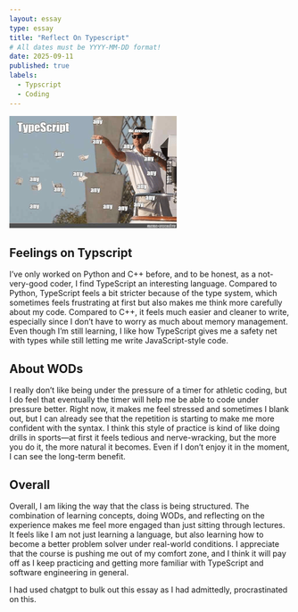 ```yaml
---
layout: essay
type: essay
title: "Reflect On Typescript"
# All dates must be YYYY-MM-DD format!
date: 2025-09-11
published: true
labels:
  - Typscript
  - Coding
---
```

<img width="300px" class="rounded float-start pe-4" src="../img/typscriptmeme (1).png">

## Feelings on Typscript

I’ve only worked on Python and C++ before, and to be honest, as a not-very-good coder, I find TypeScript an interesting language. Compared to Python, TypeScript feels a bit stricter because of the type system, which sometimes feels frustrating at first but also makes me think more carefully about my code. Compared to C++, it feels much easier and cleaner to write, especially since I don’t have to worry as much about memory management. Even though I’m still learning, I like how TypeScript gives me a safety net with types while still letting me write JavaScript-style code.

## About WODs

I really don’t like being under the pressure of a timer for athletic coding, but I do feel that eventually the timer will help me be able to code under pressure better. Right now, it makes me feel stressed and sometimes I blank out, but I can already see that the repetition is starting to make me more confident with the syntax. I think this style of practice is kind of like doing drills in sports—at first it feels tedious and nerve-wracking, but the more you do it, the more natural it becomes. Even if I don’t enjoy it in the moment, I can see the long-term benefit.

## Overall

Overall, I am liking the way that the class is being structured. The combination of learning concepts, doing WODs, and reflecting on the experience makes me feel more engaged than just sitting through lectures. It feels like I am not just learning a language, but also learning how to become a better problem solver under real-world conditions. I appreciate that the course is pushing me out of my comfort zone, and I think it will pay off as I keep practicing and getting more familiar with TypeScript and software engineering in general.

I had used chatgpt to bulk out this essay as I had admittedly, procrastinated on this.
